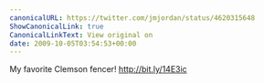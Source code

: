 ```yaml
---
canonicalURL: https://twitter.com/jmjordan/status/4620315648
ShowCanonicalLink: true
CanonicalLinkText: View original on
date: 2009-10-05T03:54:53+00:00
---
```

My favorite Clemson fencer! http://bit.ly/14E3ic